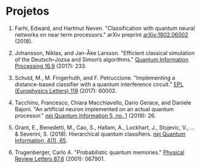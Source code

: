 # Projetos

1. Farhi, Edward, and Hartmut Neven. "Classification with quantum neural networks on near term processors." arXiv preprint [arXiv:1802.06002](https://arxiv.org/pdf/1802.06002.pdf) (2018).

2. Johansson, Niklas, and Jan-Åke Larsson. "Efficient classical simulation of the Deutsch–Jozsa and Simon’s algorithms." [Quantum Information Processing 16.9](https://link.springer.com/article/10.1007/s11128-017-1679-7) (2017): 233.

3. Schuld, M., M. Fingerhuth, and F. Petruccione. "Implementing a distance-based classifier with a quantum interference circuit." [EPL (Europhysics Letters) 119](https://link.springer.com/article/10.1007/s11128-017-1679-7) (2017): 60002.

4. Tacchino, Francesco, Chiara Macchiavello, Dario Gerace, and Daniele Bajoni. "An artificial neuron implemented on an actual quantum processor." [npj Quantum Information 5, no. 1](https://www.nature.com/articles/s41534-019-0140-4) (2019): 26.

5. Grant, E., Benedetti, M., Cao, S., Hallam, A., Lockhart, J., Stojevic, V., ... & Severini, S. (2018). Hierarchical quantum classifiers. [npj Quantum Information, 4(1), 65](https://www.nature.com/articles/s41534-018-0116-9).

6. Trugenberger, Carlo A. "Probabilistic quantum memories." [Physical Review Letters 87.6](https://journals.aps.org/prl/abstract/10.1103/PhysRevLett.87.067901) (2001): 067901.
